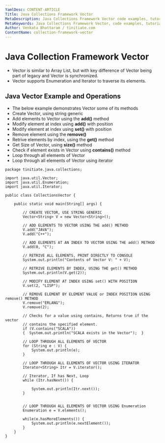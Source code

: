 ```yaml
---
YamlDesc: CONTENT-ARTICLE
Title: Java Collections Framework Vector
MetaDescription: Java Collections Framework Vector code examples, tutorials
MetaKeywords: Java Collections Framework Vector, code examples, tutorials
Author: Venkata Bhattaram / tinitiate.com
ContentName: collection-framework-vector
---
```


# Java Collection Framework Vector
* Vector is similar to Array List, but with key difference of Vector being 
  part of legacy and Vector is synchronized.
* Vector supports Enumeration and Iterator to traverse its elements.

## Java Vector Example and Operations
* The below example demonstrates Vector some of its methods
* Create Vector, using string generic
* Add elements to Vector using the **add()** method
* Modify element at index using **add()** with position
* Modify element at index using **set()** with position
* Remove element using the **remove()**
* Retrive elements by index, using the **get()** method
* Get Size of Vector, using **size()** method
* Check if element exists in Vector using **contains()** method
* Loop through all elements of Vector
* Loop through all elements of Vector using iterator
```
package tinitiate.java.collections;

import java.util.Vector;
import java.util.Enumeration;
import java.util.Iterator;

public class CollectionsVector {

    public static void main(String[] args) {

        // CREATE VECTOR, USE STRING GENERIC
        Vector<String> V = new Vector<String>();

        // ADD ELEMENTS TO VECTOR USING THE add() METHOD
        V.add("JAVA");
        V.add("C++");
        
        // ADD ELEMENTS AT AN INDEX TO VECTOR USING THE add() METHOD
        V.add(0, "C");

        // RETRIVE ALL ELEMENTS, PRINT DIRECTLY TO CONSOLE
        System.out.println("Contents of Vector V: " + V);

        // RETRIVE ELEMENTS BY INDEX, USING THE get() METHOD
        System.out.println(V.get(2));

        // MODIFY ELEMENT AT INDEX USING set() WITH POSITION
        V.set(2, "LISP");

        // REMOVE ELEMENT BY ELEMENT VALUE or INDEX POSITION USING remove() METHOD
        V.remove("ERLANG");
        V.remove(2);

        // Checks for a value using contains, Returns true if the vector 
        // contains the specified element.
        if (V.contains("SCALA"))
        {  System.out.println("SCALA exists in the Vector");  }

        // LOOP THROUGH ALL ELEMENTS OF VECTOR
        for (String e : V) {
            System.out.println(e);
        }

        // LOOP THROUGH ALL ELEMENTS OF VECTOR USING ITERATOR
        Iterator<String> Itr = V.iterator();

        // Iterator, If has Next, Loop
        while (Itr.hasNext()) {
        
            System.out.println(Itr.next());
        }
   
        
        // LOOP THROUGH ALL ELEMENTS OF VECTOR USING Enumeration
        Enumeration e = V.elements();

        while(e.hasMoreElements()) {
            System.out.println(e.nextElement());
        }
    }
}
```
